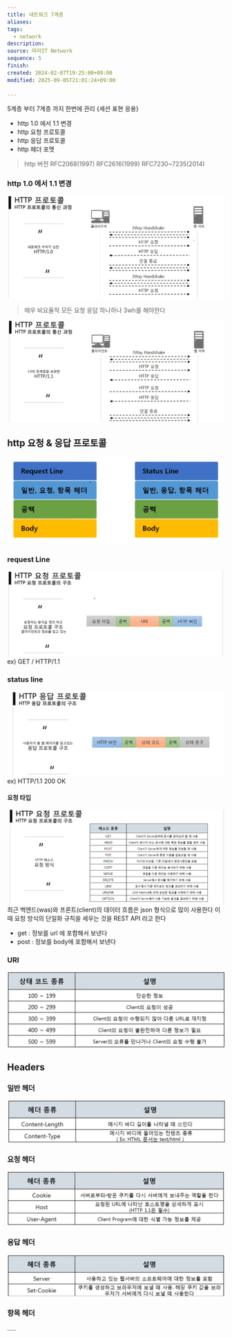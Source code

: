 ```yaml
---
title: 네트워크 7계층
aliases: 
tags:
  - network
description: 
source: 따라IT Network
sequence: 5
finish: 
created: 2024-02-07T19:25:00+09:00
modified: 2025-09-05T21:01:24+09:00

---
```

5계층 부터 7계층 까지 한번에 관리 {세션 표현 응용}
- http 1.0 에서 1.1 변경
- http 요청 프로토콜
- http 응답 프로토콜
- http 헤더 포멧

> http 버전
> RFC2068(1997)
> RFC2616(1999)
> RFC7230~7235(2014)

### http 1.0 에서 1.1 변경
![Pasted image 20240207193831](../../08.media/20240207193831.png)

> 매우 비요율적 모든 요청 응답 하나하나 3wh를 해야한다

![Pasted image 20240207194010](../../08.media/20240207194010.png)

## http 요청 & 응답 프로토콜
![Pasted image 20240212034842](../../08.media/20240212034842.png)
### request Line
![Pasted image 20240207195646](../../08.media/20240207195646.png)
ex) GET / HTTP/1.1
### status line
![Pasted image 20240207230845](../../08.media/20240207230845.png)
ex) HTTP/1.1 200 OK
#### 요청 타입
![Pasted image 20240207195725](../../08.media/20240207195725.png)
최근 백엔드(was)와 프론트(client)의 데이터 흐름은 json 형식으로 많이 사용한다 이때 요청 방식의 단일화 규칙을 세우는 것을 REST API 라고 한다

- get : 정보를 url 에 포함해서 보낸다
- post : 정보를 body에 포함해서 보낸다
### URI
![Pasted image 20240212035621](../../08.media/20240212035621.png)
## Headers
### 일반 헤더
![Pasted image 20240212040250](../../08.media/20240212040250.png)
### 요청 헤더
![Pasted image 20240212040319](../../08.media/20240212040319.png)
### 응답 헤더
![Pasted image 20240212040640](../../08.media/20240212040640.png)
### 항목 헤더
.....



